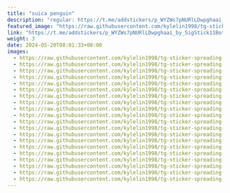 ```yaml
---
title: "suica penguin"
description: "regular: https://t.me/addstickers/p_WYZWs7pNURlLDwpghaai_by_SigStick11Bot"
featured_image: "https://raw.githubusercontent.com/kylelin1998/tg-sticker-spreading-worldwide-images/main/img/d58034e7-bcea-48f8-8bbc-519dc351d79a.jpg"
link: "https://t.me/addstickers/p_WYZWs7pNURlLDwpghaai_by_SigStick11Bot"
weight: 3
date: 2024-05-20T08:01:33+08:00
images:
  - https://raw.githubusercontent.com/kylelin1998/tg-sticker-spreading-worldwide-images/main/img/d58034e7-bcea-48f8-8bbc-519dc351d79a.jpg
  - https://raw.githubusercontent.com/kylelin1998/tg-sticker-spreading-worldwide-images/main/img/45157e89-ccf8-408e-9f22-8e02169675fd.jpg
  - https://raw.githubusercontent.com/kylelin1998/tg-sticker-spreading-worldwide-images/main/img/8d9faaf5-d796-4f16-94ac-c12fb0e91023.jpg
  - https://raw.githubusercontent.com/kylelin1998/tg-sticker-spreading-worldwide-images/main/img/622fb421-e9d3-4251-a278-deb33d5245b6.jpg
  - https://raw.githubusercontent.com/kylelin1998/tg-sticker-spreading-worldwide-images/main/img/e9c247e9-0ad1-49d5-ad4d-e9fb2fde7e96.jpg
  - https://raw.githubusercontent.com/kylelin1998/tg-sticker-spreading-worldwide-images/main/img/3ceada83-efbd-49e3-a761-706dae678a12.jpg
  - https://raw.githubusercontent.com/kylelin1998/tg-sticker-spreading-worldwide-images/main/img/24200921-3a91-45dc-bb14-be95e89bbcd1.jpg
  - https://raw.githubusercontent.com/kylelin1998/tg-sticker-spreading-worldwide-images/main/img/b9638a7a-2277-40e4-b76e-3f3945515541.jpg
  - https://raw.githubusercontent.com/kylelin1998/tg-sticker-spreading-worldwide-images/main/img/86b8c26a-4c91-440c-ad12-730375de3d99.jpg
  - https://raw.githubusercontent.com/kylelin1998/tg-sticker-spreading-worldwide-images/main/img/777b87e2-60be-4567-a456-896293b65545.jpg
  - https://raw.githubusercontent.com/kylelin1998/tg-sticker-spreading-worldwide-images/main/img/2dfc1859-7f0a-47f0-96ff-3ce1cf3cf238.jpg
  - https://raw.githubusercontent.com/kylelin1998/tg-sticker-spreading-worldwide-images/main/img/fd58ec9c-b4e5-4b60-a1df-2230623b825e.jpg
  - https://raw.githubusercontent.com/kylelin1998/tg-sticker-spreading-worldwide-images/main/img/661742cd-7199-49c0-974f-090c35ec6df7.jpg
  - https://raw.githubusercontent.com/kylelin1998/tg-sticker-spreading-worldwide-images/main/img/5720cad9-9d71-4ce3-843e-e8e0d98d272b.jpg
  - https://raw.githubusercontent.com/kylelin1998/tg-sticker-spreading-worldwide-images/main/img/37c3e304-b74f-42b9-8531-36a9a09ccfc4.jpg
  - https://raw.githubusercontent.com/kylelin1998/tg-sticker-spreading-worldwide-images/main/img/9477bcc9-51f1-4b86-9655-02ebbea34575.jpg
  - https://raw.githubusercontent.com/kylelin1998/tg-sticker-spreading-worldwide-images/main/img/2a61daee-ef1c-4fef-b345-ec71f810ab75.jpg
  - https://raw.githubusercontent.com/kylelin1998/tg-sticker-spreading-worldwide-images/main/img/b5d4047f-a090-4e06-a71d-9a1c8908e3db.jpg
  - https://raw.githubusercontent.com/kylelin1998/tg-sticker-spreading-worldwide-images/main/img/7aa60cbc-dcae-4f61-9f3d-65cd50ad2193.jpg
  - https://raw.githubusercontent.com/kylelin1998/tg-sticker-spreading-worldwide-images/main/img/09beed3f-b731-41c1-a15c-54e038552ed1.jpg
---
```


